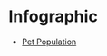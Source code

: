 # Infographic

- [Pet Population](https://github.com/CWAllen199/Infographic/blob/gh_pages/Pet%20Population%20(reduced%20file%20size).pdf)